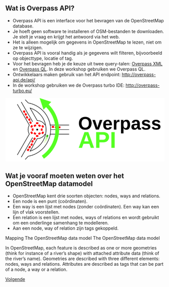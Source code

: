 ## Wat is Overpass API?

* Overpass API is een interface voor het bevragen van de OpenStreetMap database.
* Je hoeft geen software te installeren of OSM-bestanden te downloaden. Je stelt je vraag en krijgt het antwoord via het web.
* Het is alleen mogelijk om gegevens in OpenStreetMap te lezen, niet om ze te wijzigen.
* Overpass API is vooral handig als je gegevens wilt filteren, bijvoorbeeld op objecttype, locatie of tag.
* Voor het bevragen heb je de keuze uit twee query-talen: [Overpass XML](http://wiki.openstreetmap.org/wiki/Overpass_API/Language_Guide) en [Overpass QL](http://wiki.openstreetmap.org/wiki/Overpass_API/Overpass_QL). In deze workshop gebruiken we Overpass QL.
* Ontwikkelaars maken gebruik van het API endpoint: http://overpass-api.de/api/
* In de workshop gebruiken we de Overpass turbo IDE: http://overpass-turbo.eu/

![overpass api logo](images/logo-overpass-api.png)

## Wat je vooraf moeten weten over het OpenStreetMap datamodel
- OpenStreetMap kent drie soorten objecten: nodes, ways and relations.
- Een node is een punt (coördinaten).
- Een way is een lijst met nodes (zonder coördinaten). Een way kan een lijn of vlak voorstellen.
- Een relation is een lijst met nodes, ways of relations en wordt gebruikt om een onderlinge samenhang te modelleren. 
- Aan een node, way of relation zijn tags gekoppeld. 


	
Mapping The OpenStreetMap data model
The OpenStreetMap data model

In OpenStreetMap, each feature is described as one or more geometries (think for instance of a river’s shape) with attached attribute data (think of the river’s name). Geometries are described with three different elements: nodes, ways and relations. Attributes are described as tags that can be part of a node, a way or a relation.
	
	

[Volgende](2-filteren.md)

